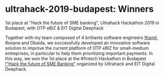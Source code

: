 # ultrahack-2019-budapest: Winners
 1st place at "Hack the future of SME banking", Ultrahack Hackathon 2019 in Budapest, with OTP eBIZ &amp; EIT Digital Deephack

Together with my team composed of 4 brilliants software engineers [!Kamil](https://github.com/kamilrzechowski), Roxana and Obaida, we successfully developed an innovative software solution to improve the current platform of OTP eBIZ for small-medium entreprises, in particular to help them prioritizing important payments. In this way, we won the 1st place at the #fintech Hackathon in Budapest [!"Hack the future of SME Banking"](https://ultrahack.org/budapesthack2019) organized by Ultrahack and EIT Digital Deephack.

